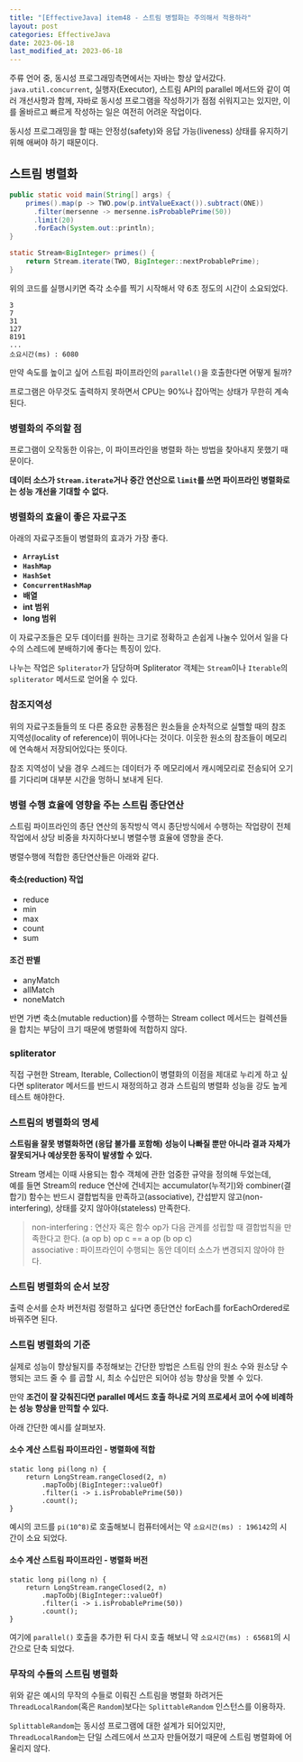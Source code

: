 ```yaml
---
title: "[EffectiveJava] item48 - 스트림 병렬화는 주의해서 적용하라"
layout: post
categories: EffectiveJava
date: 2023-06-18
last_modified_at: 2023-06-18
---
```


주류 언어 중, 동시성 프로그래밍측면에서는 자바는 항상 앞서갔다.<br>
`java.util.concurrent`, 실행자(Executor), 스트림 API의 parallel 메서드와 같이 여러 개선사항과 함께, 자바로 동시성 프로그램을 작성하기가 점점 쉬워지고는 있지만, 이를 올바르고 빠르게 작성하는 일은 여전히 어려운 작업이다.

동시성 프로그래밍을 할 때는 안정성(safety)와 응답 가능(liveness) 상태를 유지하기 위해 애써야 하기 때문이다.


## 스트림 병렬화

```java
public static void main(String[] args) {
    primes().map(p -> TWO.pow(p.intValueExact()).subtract(ONE))
      .filter(mersenne -> mersenne.isProbablePrime(50))
      .limit(20)
      .forEach(System.out::println);
}

static Stream<BigInteger> primes() {
    return Stream.iterate(TWO, BigInteger::nextProbablePrime);
}
```

위의 코드를 실행시키면 즉각 소수를 찍기 시작해서 약 6초 정도의 시간이 소요되었다.

```shell
3
7
31
127
8191
...
소요시간(ms) : 6080
```

만약 속도를 높이고 싶어 스트림 파이프라인의 `parallel()`을 호출한다면 어떻게 될까?

프로그램은 아무것도 출력하지 못하면서 CPU는 90%나 잡아먹는 상태가 무한히 계속된다.


### 병렬화의 주의할 점

프로그램이 오작동한 이유는, 이 파이프라인을 병렬화 하는 방법을 찾아내지 못했기 때문이다.

**데이터 소스가 `Stream.iterate`거나 중간 연산으로 `limit`를 쓰면 파이프라인 병렬화로는 성능 개선을 기대할 수 없다.**


### 병렬화의 효율이 좋은 자료구조

아래의 자료구조들이 병렬화의 효과가 가장 좋다.

- **`ArrayList`**
- **`HashMap`**
- **`HashSet`**
- **`ConcurrentHashMap`**
- **배열**
- **int 범위**
- **long 범위**

이 자료구조들은 모두 데이터를 원하는 크기로 정확하고 손쉽게 나눌수 있어서 일을 다수의 스레드에 분배하기에 좋다는 특징이 있다.

나누는 작업은 `Spliterator`가 담당하며 Spliterator 객체는 `Stream`이나 `Iterable`의 `spliterator` 메서드로 얻어올 수 있다.


### 참조지역성

위의 자료구조들들의 또 다른 중요한 공통점은 원소들을 순차적으로 실핼할 때의 참조 지역성(locality of reference)이 뛰어나다는 것이다. 이웃한 원소의 참조들이 메모리에 연속해서 저장되어있다는 뜻이다.

참조 지역성이 낮을 경우 스레드는 데이터가 주 메모리에서 캐시메모리로 전송되어 오기를 기다리며 대부분 시간을 멍하니 보내게 된다.


### 병렬 수행 효율에 영향을 주는 스트림 종단연산

스트림 파이프라인의 종단 연산의 동작방식 역시 종단방식에서 수행하는 작업량이 전체 작업에서 상당 비중을 차지하다보니 병렬수행 효율에 영향을 준다.

병렬수행에 적합한 종단연산들은 아래와 같다.

#### 축소(reduction) 작업

- reduce
- min
- max
- count
- sum

#### 조건 판별

- anyMatch
- allMatch
- noneMatch

반면 가변 축소(mutable reduction)를 수행하는 Stream collect 메서드는 컬렉션들을 합치는 부담이 크기 때문에 병렬화에 적합하지 않다.


### spliterator

직접 구현한 Stream, Iterable, Collection이 병렬화의 이점을 제대로 누리게 하고 싶다면 spliterator 메서드를 반드시 재정의하고 경과 스트림의 병렬화 성능을 강도 높게 테스트 해야한다.


### 스트림의 병렬화의 명세

**스트림을 잘못 병렬화하면 (응답 불가를 포함해) 성능이 나빠질 뿐만 아니라 결과 자체가 잘못되거나 예상못한 동작이 발생할 수 있다.**

Stream 명세는 이때 사용되는 함수 객체에 관한 엄중한 규약을 정의해 두었는데,<br>
예를 들면 Stream의 reduce 연산에 건네지는 accumulator(누적기)와 combiner(결합기) 함수는 반드시 결합법칙을 만족하고(associative), 간섭받지 않고(non-interfering), 상태를 갖지 않아야(stateless) 만족한다.

> non-interfering : 연산자 혹은 함수 op가 다음 관계를 성립할 때 결합법칙을 만족한다고 한다. (a op b) op c == a op (b op c)<br>
> associative : 파이프라인이 수행되는 동안 데이터 소스가 변경되지 않아야 한다.


### 스트림 병렬화의 순서 보장

출력 순서를 순차 버전처럼 정렬하고 싶다면 종단연산 forEach를 forEachOrdered로 바꿔주면 된다.


### 스트림 병렬화의 기준

실제로 성능이 향상될지를 추정해보는 간단한 방법은 스트림 안의 원소 수와 원소당 수행되는 코드 줄 수 를 곱할 시, 최소 수십만은 되어야 성능 향상을 맛볼 수 있다.

만약 **조건이 잘 갖춰진다면 parallel 메서드 호출 하나로 거의 프로세서 코어 수에 비례하는 성능 향상을 만끽할 수 있다.**

아래 간단한 예시를 살펴보자.

#### 소수 계산 스트림 파이프라인 - 병렬화에 적합

```shell
static long pi(long n) {
    return LongStream.rangeClosed(2, n)
        .mapToObj(BigInteger::valueOf)
        .filter(i -> i.isProbablePrime(50))
        .count();
}
```

예시의 코드를 `pi(10^8)`로 호출해보니 컴퓨터에서는 약 `소요시간(ms) : 196142`의 시간이 소요 되었다.

#### 소수 계산 스트림 파이프라인 - 병렬화 버전

```shell
static long pi(long n) {
    return LongStream.rangeClosed(2, n)
        .mapToObj(BigInteger::valueOf)
        .filter(i -> i.isProbablePrime(50))
        .count();
}
```

여기에 `parallel()` 호출을 추가한 뒤 다시 호출 해보니 약 `소요시간(ms) : 65681`의 시간으로 단축 되었다.


### 무작의 수들의 스트림 병렬화

위와 같은 예시의 무작의 수들로 이뤄진 스트림을 병렬화 하려거든 `ThreadLocalRandom`(혹은 `Random`)보다는 `SplittableRandom` 인스턴스를 이용하자.

`SplittableRandom`는 동시성 프로그램에 대한 설계가 되어있지만, `ThreadLocalRandom`는 단일 스레드에서 쓰고자 만들어졌기 때문에 스트림 병렬화에 어울리지 않다.



